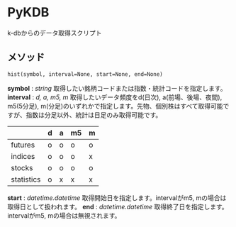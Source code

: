 # PyKDB
k-dbからのデータ取得スクリプト

## メソッド
```py3:PyKDB
hist(symbol, interval=None, start=None, end=None)
```
**symbol** : *string*
取得したい銘柄コードまたは指数・統計コードを指定します。
**interval** : *d, a, m5, m*
取得したいデータ頻度をd(日次), a(前場、後場、夜間), m5(5分足), m(分足)のいずれかで指定します。先物、個別株はすべて取得可能ですが、指数は分足以外、統計は日足のみ取得可能です。

|            | d | a | m5 | m |
|------------|---|---|----|---|
| futures    | o | o | o  | o |
| indices    | o | o | o  | x |
| stocks     | o | o | o  | o |
| statistics | o | x | x  | x |

**start** : *datetime.datetime*
取得開始日を指定します。intervalがm5, mの場合は取得日として扱われます。
**end** : *datetime.datetime*
取得終了日を指定します。intervalがm5, mの場合は無視されます。